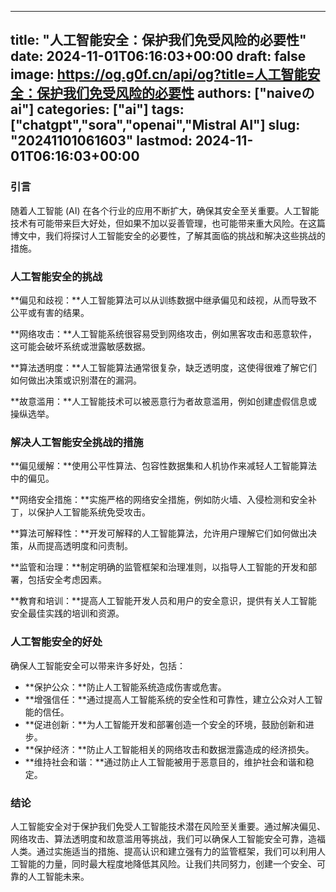 
---
title: "人工智能安全：保护我们免受风险的必要性"
date: 2024-11-01T06:16:03+00:00
draft: false
image: https://og.g0f.cn/api/og?title=人工智能安全：保护我们免受风险的必要性
authors: ["naiveのai"]
categories: ["ai"]
tags: ["chatgpt","sora","openai","Mistral AI"]
slug: "20241101061603"
lastmod: 2024-11-01T06:16:03+00:00
---
### 引言

随着人工智能 (AI) 在各个行业的应用不断扩大，确保其安全至关重要。人工智能技术有可能带来巨大好处，但如果不加以妥善管理，也可能带来重大风险。在这篇博文中，我们将探讨人工智能安全的必要性，了解其面临的挑战和解决这些挑战的措施。

### 人工智能安全的挑战

**偏见和歧视：**人工智能算法可以从训练数据中继承偏见和歧视，从而导致不公平或有害的结果。

**网络攻击：**人工智能系统很容易受到网络攻击，例如黑客攻击和恶意软件，这可能会破坏系统或泄露敏感数据。

**算法透明度：**人工智能算法通常很复杂，缺乏透明度，这使得很难了解它们如何做出决策或识别潜在的漏洞。

**故意滥用：**人工智能技术可以被恶意行为者故意滥用，例如创建虚假信息或操纵选举。

### 解决人工智能安全挑战的措施

**偏见缓解：**使用公平性算法、包容性数据集和人机协作来减轻人工智能算法中的偏见。

**网络安全措施：**实施严格的网络安全措施，例如防火墙、入侵检测和安全补丁，以保护人工智能系统免受攻击。

**算法可解释性：**开发可解释的人工智能算法，允许用户理解它们如何做出决策，从而提高透明度和问责制。

**监管和治理：**制定明确的监管框架和治理准则，以指导人工智能的开发和部署，包括安全考虑因素。

**教育和培训：**提高人工智能开发人员和用户的安全意识，提供有关人工智能安全最佳实践的培训和资源。

### 人工智能安全的好处

确保人工智能安全可以带来许多好处，包括：

* **保护公众：**防止人工智能系统造成伤害或危害。
* **增强信任：**通过提高人工智能系统的安全性和可靠性，建立公众对人工智能的信任。
* **促进创新：**为人工智能开发和部署创造一个安全的环境，鼓励创新和进步。
* **保护经济：**防止人工智能相关的网络攻击和数据泄露造成的经济损失。
* **维持社会和谐：**通过防止人工智能被用于恶意目的，维护社会和谐和稳定。

### 结论

人工智能安全对于保护我们免受人工智能技术潜在风险至关重要。通过解决偏见、网络攻击、算法透明度和故意滥用等挑战，我们可以确保人工智能安全可靠，造福人类。通过实施适当的措施、提高认识和建立强有力的监管框架，我们可以利用人工智能的力量，同时最大程度地降低其风险。让我们共同努力，创建一个安全、可靠的人工智能未来。